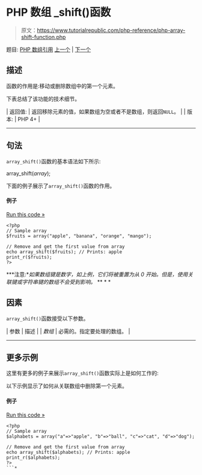 # PHP 数组 _shift()函数

> 原文：<https://www.tutorialrepublic.com/php-reference/php-array-shift-function.php>

题目: [PHP 数组引用](php-array-functions.php) [上一个](php-array-search-function.php) | [下一个](php-array-slice-function.php)

## 描述

函数的作用是:移动或删除数组中的第一个元素。

下表总结了该功能的技术细节。

| 返回值: | 返回移除元素的值，如果数组为空或者不是数组，则返回`NULL`。 |
| 版本: | PHP 4+ |

* * *

## 句法

`array_shift()`函数的基本语法如下所示:

array_shift(*array*);

下面的例子展示了`array_shift()`函数的作用。

#### 例子

[Run this code »](../codelab.php?topic=php&file=remove-the-element-from-the-beginning-of-an-array "Run this code to view the output")

```
<?php
// Sample array
$fruits = array("apple", "banana", "orange", "mango");

// Remove and get the first value from array
echo array_shift($fruits); // Prints: apple
print_r($fruits);
?>
```

 ***注意:**如果数组键是数字，如上例，它们将被重置为从 0 开始。但是，使用关联键或字符串键的数组不会受到影响。*  ** * *

## 因素

`array_shift()`函数接受以下参数。

| 参数 | 描述 |
| *数组* | 必需的。指定要处理的数组。 |

* * *

## 更多示例

这里有更多的例子来展示`array_shift()`函数实际上是如何工作的:

以下示例显示了如何从关联数组中删除第一个元素。

#### 例子

[Run this code »](../codelab.php?topic=php&file=remove-the-first-element-from-an-associative-array "Run this code to view the output")

```
<?php
// Sample array
$alphabets = array("a"=>"apple", "b"=>"ball", "c"=>"cat", "d"=>"dog");

// Remove and get the first value from array
echo array_shift($alphabets); // Prints: apple
print_r($alphabets);
?>
```*